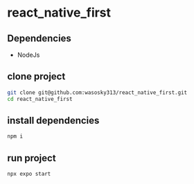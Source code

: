 # react_native_first

## Dependencies
- NodeJs

## clone project
```bash
git clone git@github.com:wasosky313/react_native_first.git
cd react_native_first
```

## install dependencies
```bash
npm i
```

## run project
```bash 
npx expo start
```
